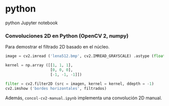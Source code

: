 # python
python Jupyter notebook

### Convoluciones 2D en Python (OpenCV 2, numpy)

Para demostrar el filtrado 2D basado en el núcleo.

```python
image = cv2.imread ('lena512.bmp', cv2.IMREAD_GRAYSCALE) .astype (float) / 255.0

kernel = np.array ([[1, 1, 1],
                    [0, 0, 0],
                    [-1, -1, -1]])

filter = cv2.filter2D (src = imagen, kernel = kernel, ddepth = -1)
cv2.imshow ('bordes horizontales', filtrados)
```

Además, `concol-cv2-manual.ipynb` implementa una convolución 2D manual.

